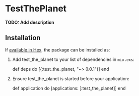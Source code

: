 # TestThePlanet

**TODO: Add description**

## Installation

If [available in Hex](https://hex.pm/docs/publish), the package can be installed as:

  1. Add test_the_planet to your list of dependencies in `mix.exs`:

        def deps do
          [{:test_the_planet, "~> 0.0.1"}]
        end

  2. Ensure test_the_planet is started before your application:

        def application do
          [applications: [:test_the_planet]]
        end
